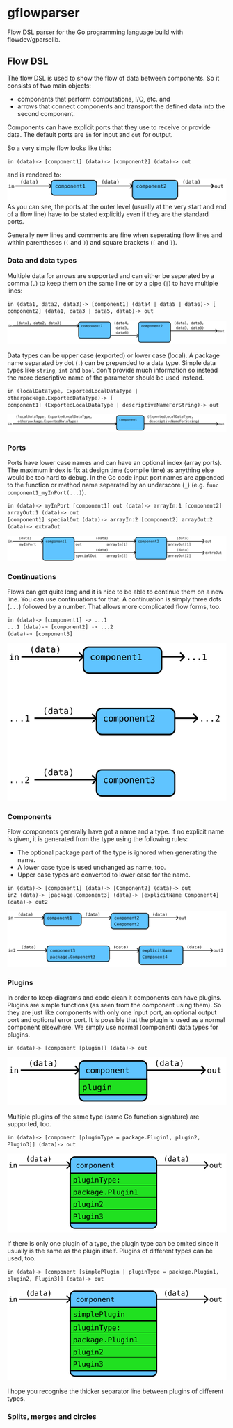 # gflowparser
Flow DSL parser for the Go programming language build with flowdev/gparselib.

## Flow DSL
The flow DSL is used to show the flow of data between components. So it consists of two main objects:
- components that perform computations, I/O, etc. and
- arrows that connect components and transport the defined data into the second component.

Components can have explicit ports that they use to receive or provide data.
The default ports are `in` for input and `out` for output.

So a very simple flow looks like this:
```flowdev
in (data)-> [component1] (data)-> [component2] (data)-> out
```
and is rendered to:
![simple flow](img/simple.svg)
As you can see, the ports at the outer level (usually at the very start and end
of a flow line) have to be stated explicitly even if they are the standard
ports.

Generally new lines and comments are fine when seperating flow lines and
within parentheses (`(` and `)`) and square brackets (`[` and `]`).

### Data and data types
Multiple data for arrows are supported and can either be seperated by a comma (`,`)
to keep them on the same line or by a pipe (`|`) to have multiple lines:
```flowdev
in (data1, data2, data3)-> [component1] (data4 | data5 | data6)-> [
component2] (data1, data3 | data5, data6)-> out
```
![multiple data](img/multiData.svg)

Data types can be upper case (exported) or lower case (local). A package name
separated by dot (`.`) can be prepended to a data type.
Simple data types like `string`, `int` and `bool` don't provide much
information so instead the more descriptive name of the parameter should be
used instead. 
```flowdev
in (localDataType, ExportedLocalDataType | otherpackage.ExportedDataType)-> [
component1] (ExportedLocalDataType | descriptiveNameForString)-> out
```
![data types](img/dataTypes.svg)

### Ports
Ports have lower case names and can have an optional index (array ports).
The maximum index is fix at design time (compile time) as anything else would
be too hard to debug.
In the Go code input port names are appended to the function or method name
seperated by an underscore (`_`) (e.g. `func component1_myInPort(...)`).
```flowdev
in (data)-> myInPort [component1] out (data)-> arrayIn:1 [component2] arrayOut:1 (data)-> out
[component1] specialOut (data)-> arrayIn:2 [component2] arrayOut:2 (data)-> extraOut
```
![ports](img/ports.svg)

### Continuations
Flows can get quite long and it is nice to be able to continue them on a new
line.  You can use continuations for that. A continuation is simply three dots
(`...`) followed by a number.  That allows more complicated flow forms, too.
```flowdev
in (data)-> [component1] -> ...1
...1 (data)-> [component2] -> ...2
(data)-> [component3]
```
![continuations](img/continuations.svg)

### Components
Flow components generally have got a name and a type. If no explicit name is
given, it is generated from the type using the following rules:

- The optional package part of the type is ignored when generating the name.
- A lower case type is used unchanged as name, too.
- Upper case types are converted to lower case for the name.

```flowdev
in (data)-> [component1] (data)-> [Component2] (data)-> out
in2 (data)-> [package.Component3] (data)-> [explicitName Component4] (data)-> out2
```
![component names](img/componentNames.svg)

### Plugins
In order to keep diagrams and code clean it components can have plugins.
Plugins are simple functions (as seen from the component using them).  So they
are just like components with only one input port, an optional output port and
optional error port. It is possible that the plugin is used as a normal
component elsewhere. We simply use normal (component) data types for plugins.
```flowdev
in (data)-> [component [plugin]] (data)-> out
```
![simple plugin](img/simplePlugin.svg)

Multiple plugins of the same type (same Go function signature) are supported,
too.
```flowdev
in (data)-> [component [pluginType = package.Plugin1, plugin2, Plugin3]] (data)-> out
```
![one plugin type, multiple plugins](img/1typeMultiPlugin.svg)

If there is only one plugin of a type, the plugin type can be omited since it
usually is the same as the plugin itself.  Plugins of different types can be
used, too.
```flowdev
in (data)-> [component [simplePlugin | pluginType = package.Plugin1, plugin2, Plugin3]] (data)-> out
```
![multiple plugins](img/multiPlugin.svg)

I hope you recognise the thicker separator line between plugins of different
types.

### Splits, merges and circles
